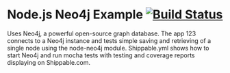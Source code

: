 Node.js Neo4j Example [![Build Status](https://apibeta.shippable.com/projects/537510be71010d52005b52b5/badge/master)](https://beta.shippable.com/projects/537510be71010d52005b52b5)
=================


Uses Neo4j, a powerful open-source graph database. The app 123 connects to a Neo4j instance and tests simple saving and retrieving of a single node using the node-neo4j module. Shippable.yml shows how to start Neo4j and run mocha tests with testing and coverage reports displaying on Shippable.com.
